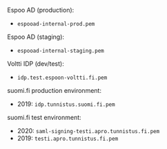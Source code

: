 Espoo AD (production):

* `espooad-internal-prod.pem`


Espoo AD (staging):

* `espooad-internal-staging.pem`


Voltti IDP (dev/test):

* `idp.test.espoon-voltti.fi.pem`


suomi.fi production environment:

* 2019: `idp.tunnistus.suomi.fi.pem`


suomi.fi test environment:

* 2020: `saml-signing-testi.apro.tunnistus.fi.pem`
* 2019: `testi.apro.tunnistus.fi.pem`
